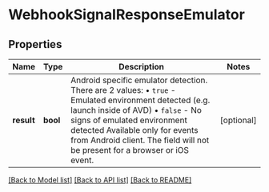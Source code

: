 # WebhookSignalResponseEmulator

## Properties
Name | Type | Description | Notes
------------ | ------------- | ------------- | -------------
**result** | **bool** | Android specific emulator detection. There are 2 values: • `true` - Emulated environment detected (e.g. launch inside of AVD) • `false` - No signs of emulated environment detected Available only for events from Android client. The field will not be present for a browser or iOS event. | [optional] 

[[Back to Model list]](../../README.md#documentation-for-models) [[Back to API list]](../../README.md#documentation-for-api-endpoints) [[Back to README]](../../README.md)

